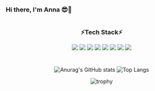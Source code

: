 ### Hi there, I'm Anna 😎💜

#

<!--
**joanna930224/joanna930224** is a ✨ _special_ ✨ repository because its `README.md` (this file) appears on your GitHub profile.

Here are some ideas to get you started:

- 🔭 I’m currently working on ...
- 🌱 I’m currently learning ...
- 👯 I’m looking to collaborate on ...
- 🤔 I’m looking for help with ...
- 💬 Ask me about ...
- 📫 How to reach me: ...
- 😄 Pronouns: ...
- ⚡ Fun fact: ...
-->

<div align="center">


### ⚡Tech Stack⚡

<img src="https://img.shields.io/badge/Java-a80022?style=for-the-badge&logo=Java&logoColor=ffffff"/>
<img src="https://img.shields.io/badge/Spring-6DB33F?style=for-the-badge&logo=Spring&logoColor=ffffff"/>
<img src="https://img.shields.io/badge/Spring Boot-f4d159?style=for-the-badge&logo=Spring Boot&logoColor=181717"/>
<img src="https://img.shields.io/badge/Python-3776AB?style=for-the-badge&logo=Python&logoColor=ffffff"/>
  
<img src="https://img.shields.io/badge/Vue.js-4FC08D?style=for-the-badge&logo=Vue.js&logoColor=ffffff"/>
<img src="https://img.shields.io/badge/Flutter-02569B?style=for-the-badge&logo=Flutter&logoColor=ffffff"/>
<img src="https://img.shields.io/badge/GitHub-a3a3a3?style=for-the-badge&logo=GitHub&logoColor=181717"/>
<img src="https://img.shields.io/badge/Notion-000000?style=for-the-badge&logo=Notion&logoColor=ffffff"/>

#

![Anurag's GitHub stats](https://github-readme-stats.vercel.app/api?username=joanna930224&theme=buefy&show_icons=true) ![Top Langs](https://github-readme-stats.vercel.app/api/top-langs/?username=joanna930224&layout=compact&theme=vue)


![trophy](https://github-profile-trophy.vercel.app/?username=joanna930224&theme=dracula&column=6)

</div>
